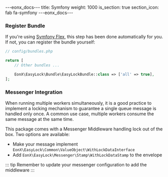 ---eonx_docs---
title: Symfony
weight: 1000
is_section: true
section_icon: fab fa-symfony
---eonx_docs---

### Register Bundle

If you're using [Symfony Flex][1], this step has been done automatically for you. If not, you can register the bundle
yourself:

```php
// config/bundles.php

return [
    // Other bundles ...

    EonX\EasyLock\Bundle\EasyLockBundle::class => ['all' => true],
];
```

### Messenger Integration

When running multiple workers simultaneously, it is a good practice to implement a locking mechanism to guarantee
a single queue message is handled only once. A common use case, multiple workers consume the same message at the same
time.

This package comes with a Messenger Middleware handling lock out of the box. Two options are available:

- Make your message implement `EonX\EasyLock\Common\ValueObject\WithLockDataInterface`
- Add `EonX\EasyLock\Messenger\Stamp\WithLockDataStamp` to the envelope

::: tip
Remember to update your messenger configuration to add the middleware
:::

[1]: https://symfony.com/components/Symfony%20Flex
